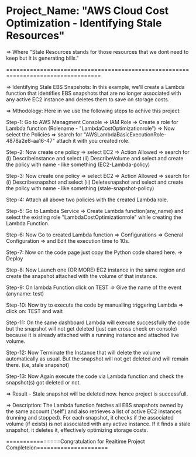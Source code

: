 Project_Name:   "AWS Cloud Cost Optimization - Identifying Stale Resources"
==================================================================================


=> Where "Stale Resources stands for those resources that we dont need to keep but it is generating bills."

==================================================================================

=> Identifying Stale EBS Snapshots:
In this example, we'll create a Lambda function that identifies EBS snapshots that are no longer associated with any active EC2 instance and deletes them to save on storage costs.

=> Mthodology: Here in we use the following steps to achive this project:

Step-1: Go to AWS Managment Console => IAM Role => Create a role for Lambda function (Rolename - "LambdaCostOptimizationrole") => Now select the Policies => search for "AWSLambdaBasicExecutionRole-4878a2e8-aa16-47" attach it with you created role.

Step-2: Now create one policy => select EC2 => Action Allowed => search for (i) DescribeInstance and select (ii) DescribeVolume and select and create the policy with name - like something (EC2-Lambda-policy)

Step-3: Now create one policy => select EC2 => Action Allowed => search for (i) Describesnapshot and select (ii) Deletesnapshot and select and create the policy with name - like something (stale-snapshot-policy)

Step-4: Attach all above two policies with the created Lambda role.

Step-5: Go to Lambda Service => Create Lambda function(any_name) and select the existing role "LambdaCostOptimizationrole" while creating the Lambda Function.

Step-6: Now Go to created Lambda function => Configurations => General Configuration => and Edit the execution time to 10s.

Step-7: Now on the code page just copy the Python code shared here. => Deploy

Step-8: Now Launch one (OR MORE) EC2 instance in the same region and create the snapshot attached with the volume of that instance.

Step-9: On lambda Function click on TEST => Give the name of the event (anyname: test)

Step-10: Now try to execute the code by manualling triggering Lambda => click on: TEST and wait

Step-11: On the same dashboard Lambda will execute successfully the code but the snapshot will not get deleted (just can cross check on console) because it is already attached with a running instance and attached live volume.

Step-12: Now Terminate the Instance that will delete the volume automatically as usual. But the snapshot will not get deleted and will remain there. (i.e, stale snapshot)

Step-13: Now Again execute the code via Lambda function and check the snapshot(s) got deleted or not.

=> Result - Stale snapshot will be deleted now. hence project is successfull.

=> Description:
The Lambda function fetches all EBS snapshots owned by the same account ('self') and also retrieves a list of active EC2 instances (running and stopped). For each snapshot, it checks if the associated volume (if exists) is not associated with any active instance. If it finds a stale snapshot, it deletes it, effectively optimizing storage costs.

================Congratulation for Realtime Project Completeion=====================
